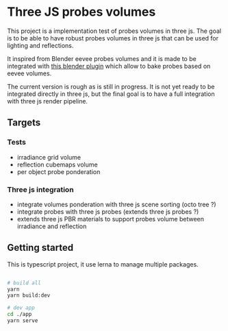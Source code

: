 # Three JS probes volumes

This project is a implementation test of probes volumes in three js. The goal is to be able to have robust probes volumes in three js that can be used for lighting and reflections. 

It inspired from Blender eevee probes volumes and it is made to be integrated with [this blender plugin](https://github.com/gillesboisson/blender-probes-export) which allow to bake probes based on eevee volumes. 

The current version is rough as is still in progress. It is not yet ready to be integrated directly in three js, but the final goal is to have a full integration with three js render pipeline.


## Targets

### Tests
- irradiance grid volume 
- reflection cubemaps volume
- per object probe ponderation


### Three js integration
- integrate volumes ponderation with three js scene sorting (octo tree ?)
- integrate probes with three js probes (extends three js probes ?)
- extends three js PBR materials to support probes volume between irradiance and reflection


## Getting started

This is typescript project, it use lerna to manage multiple packages.

```bash

# build all
yarn
yarn build:dev

# dev app
cd ./app
yarn serve
```